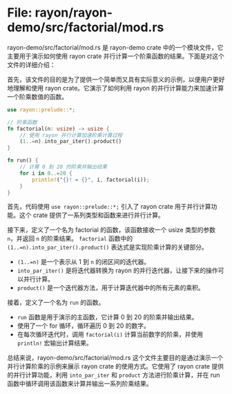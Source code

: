 # File: rayon/rayon-demo/src/factorial/mod.rs

rayon-demo/src/factorial/mod.rs 是 rayon-demo crate 中的一个模块文件，它主要用于演示如何使用 rayon crate 并行计算一个阶乘函数的结果。下面是对这个文件的详细介绍：

首先，该文件的目的是为了提供一个简单而又具有实际意义的示例，以便用户更好地理解和使用 rayon crate。它演示了如何利用 rayon 的并行计算能力来加速计算一个阶乘数值的函数。

```rust
use rayon::prelude::*;

// 阶乘函数
fn factorial(n: usize) -> usize {
    // 使用 rayon 并行计算加速阶乘计算过程
    (1..=n).into_par_iter().product()
}

fn run() {
    // 计算 0 到 20 的阶乘并输出结果
    for i in 0..=20 {
        println!("{}! = {}", i, factorial(i));
    }
}
```

首先，代码使用 `use rayon::prelude::*;` 引入了 rayon crate 用于并行计算功能。这个 crate 提供了一系列类型和函数来进行并行计算。

接下来，定义了一个名为 factorial 的函数，该函数接收一个 usize 类型的参数 `n`，并返回 `n` 的阶乘结果。
`factorial` 函数中的 `(1..=n).into_par_iter().product()` 表达式是实现阶乘计算的关键部分。
- `(1..=n)` 是一个表示从 1 到 `n` 的闭区间的迭代器。
- `into_par_iter()` 是将迭代器转换为 rayon 的并行迭代器，让接下来的操作可以并行计算。
- `product()` 是一个迭代器方法，用于计算迭代器中的所有元素的乘积。

接着，定义了一个名为 `run` 的函数。
- `run` 函数是用于演示的主函数，它计算 0 到 20 的阶乘并输出结果。
- 使用了一个 for 循环，循环遍历 0 到 20 的数字。
- 在每次循环迭代时，调用 `factorial(i)` 计算当前数字的阶乘，并使用 `println!` 宏输出计算结果。

总结来说，rayon-demo/src/factorial/mod.rs 这个文件主要目的是通过演示一个并行计算阶乘的示例来展示 rayon crate 的使用方式。它使用了 rayon crate 提供的并行计算功能，利用 `into_par_iter` 和 `product` 方法进行阶乘计算，并在 run 函数中循环调用该函数来计算并输出一系列阶乘结果。

